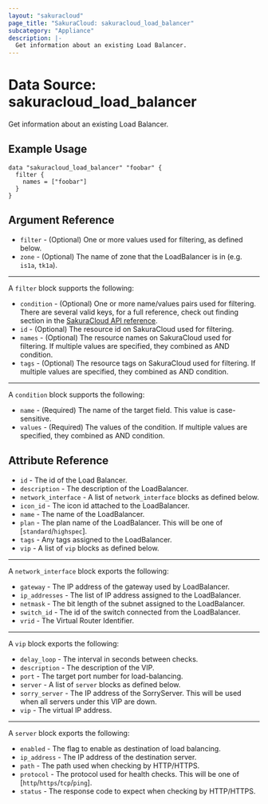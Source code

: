 ```yaml
---
layout: "sakuracloud"
page_title: "SakuraCloud: sakuracloud_load_balancer"
subcategory: "Appliance"
description: |-
  Get information about an existing Load Balancer.
---
```


# Data Source: sakuracloud_load_balancer

Get information about an existing Load Balancer.

## Example Usage

```hcl
data "sakuracloud_load_balancer" "foobar" {
  filter {
    names = ["foobar"]
  }
}
```
## Argument Reference

* `filter` - (Optional) One or more values used for filtering, as defined below.
* `zone` - (Optional) The name of zone that the LoadBalancer is in (e.g. `is1a`, `tk1a`).

---

A `filter` block supports the following:

* `condition` - (Optional) One or more name/values pairs used for filtering. There are several valid keys, for a full reference, check out finding section in the [SakuraCloud API reference](https://developer.sakura.ad.jp/cloud/api/1.1/).
* `id` - (Optional) The resource id on SakuraCloud used for filtering.
* `names` - (Optional) The resource names on SakuraCloud used for filtering. If multiple values ​​are specified, they combined as AND condition.
* `tags` - (Optional) The resource tags on SakuraCloud used for filtering. If multiple values ​​are specified, they combined as AND condition.

---

A `condition` block supports the following:

* `name` - (Required) The name of the target field. This value is case-sensitive.
* `values` - (Required) The values of the condition. If multiple values ​​are specified, they combined as AND condition.


## Attribute Reference

* `id` - The id of the Load Balancer.
* `description` - The description of the LoadBalancer.
* `network_interface` - A list of `network_interface` blocks as defined below.
* `icon_id` - The icon id attached to the LoadBalancer.
* `name` - The name of the LoadBalancer.
* `plan` - The plan name of the LoadBalancer. This will be one of [`standard`/`highspec`].
* `tags` - Any tags assigned to the LoadBalancer.
* `vip` - A list of `vip` blocks as defined below.

---

A `network_interface` block exports the following:

* `gateway` - The IP address of the gateway used by LoadBalancer.
* `ip_addresses` - The list of IP address assigned to the LoadBalancer.
* `netmask` - The bit length of the subnet assigned to the LoadBalancer.
* `switch_id` - The id of the switch connected from the LoadBalancer.
* `vrid` - The Virtual Router Identifier.

---

A `vip` block exports the following:

* `delay_loop` - The interval in seconds between checks.
* `description` - The description of the VIP.
* `port` - The target port number for load-balancing.
* `server` - A list of `server` blocks as defined below.
* `sorry_server` - The IP address of the SorryServer. This will be used when all servers under this VIP are down.
* `vip` - The virtual IP address.

---

A `server` block exports the following:

* `enabled` - The flag to enable as destination of load balancing.
* `ip_address` - The IP address of the destination server.
* `path` - The path used when checking by HTTP/HTTPS.
* `protocol` - The protocol used for health checks. This will be one of [`http`/`https`/`tcp`/`ping`].
* `status` - The response code to expect when checking by HTTP/HTTPS.


